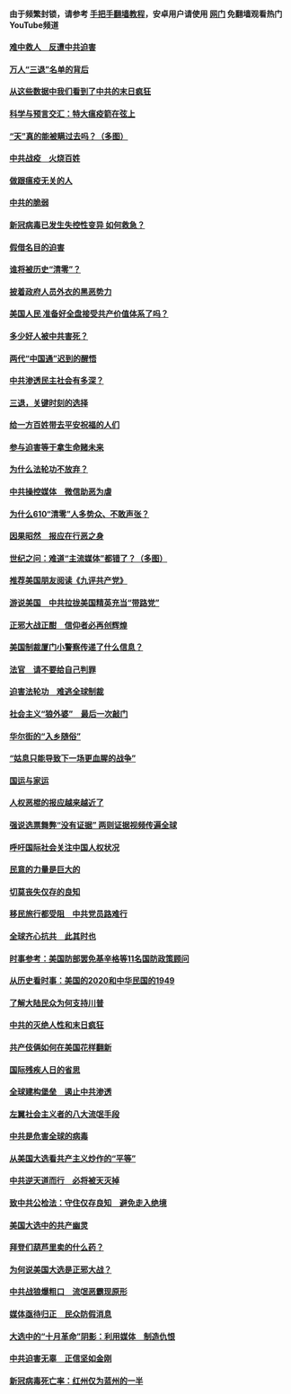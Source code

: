 #### 由于频繁封锁，请参考 [手把手翻墙教程](https://github.com/gfw-breaker/guides/wiki/)，安卓用户请使用 [网门](https://github.com/gfw-breaker/nogfw/blob/master/dl.md?t=01160000) 免翻墙观看热门YouTube频道 

#### [难中救人　反遭中共迫害](../pages/251/418414.md?t=01160000) 

#### [万人“三退”名单的背后](../pages/251/418505.md?t=01160000) 

#### [从这些数据中我们看到了中共的末日疯狂](../pages/251/418420.md?t=01160000) 

#### [科学与预言交汇：特大瘟疫箭在弦上](../pages/251/418266.md?t=01160000) 

#### [“天”真的能被瞒过去吗？（多图）](../pages/251/418308.md?t=01160000) 

#### [中共战疫　火烧百姓](../pages/251/418220.md?t=01160000) 

#### [做跟瘟疫无关的人](../pages/251/418171.md?t=01160000) 

#### [中共的脆弱](../pages/251/418196.md?t=01160000) 

#### [新冠病毒已发生失控性变异 如何救急？](../pages/251/418032.md?t=01160000) 

#### [假借名目的迫害](../pages/251/418055.md?t=01160000) 

#### [谁将被历史“清零”？](../pages/251/417485.md?t=01160000) 

#### [披着政府人员外衣的黑恶势力](../pages/251/417442.md?t=01160000) 

#### [美国人民 准备好全盘接受共产价值体系了吗？](../pages/251/417491.md?t=01160000) 

#### [多少好人被中共害死？](../pages/251/417144.md?t=01160000) 

#### [两代“中国通”迟到的醒悟](../pages/251/417064.md?t=01160000) 

#### [中共渗透民主社会有多深？](../pages/251/417063.md?t=01160000) 

#### [三退，关键时刻的选择](../pages/251/416969.md?t=01160000) 

#### [给一方百姓带去平安祝福的人们](../pages/251/416941.md?t=01160000) 

#### [参与迫害等于拿生命赌未来](../pages/251/416856.md?t=01160000) 

#### [为什么法轮功不放弃？](../pages/251/416864.md?t=01160000) 

#### [中共操控媒体　微信助恶为虐](../pages/251/416724.md?t=01160000) 

#### [为什么610“清零”人多势众、不敢声张？](../pages/251/416632.md?t=01160000) 

#### [因果昭然　报应在行恶之身](../pages/251/416582.md?t=01160000) 

#### [世纪之问：难道“主流媒体”都错了？（多图）](../pages/251/416571.md?t=01160000) 

#### [推荐美国朋友阅读《九评共产党》](../pages/251/416510.md?t=01160000) 

#### [游说美国　中共拉拢美国精英充当“带路党”](../pages/251/416529.md?t=01160000) 

#### [正邪大战正酣　信仰者必再创辉煌](../pages/251/416433.md?t=01160000) 

#### [美国制裁厦门小警察传递了什么信息？](../pages/251/416432.md?t=01160000) 

#### [法官　请不要给自己判罪](../pages/251/416379.md?t=01160000) 

#### [迫害法轮功　难逃全球制裁](../pages/251/416380.md?t=01160000) 

#### [社会主义“狼外婆”　最后一次敲门](../pages/251/416394.md?t=01160000) 

#### [华尔街的“入乡随俗”](../pages/251/416395.md?t=01160000) 

#### [“姑息只能导致下一场更血腥的战争”](../pages/251/416223.md?t=01160000) 

#### [国运与家运](../pages/251/416224.md?t=01160000) 

#### [人权恶棍的报应越来越近了](../pages/251/416276.md?t=01160000) 

#### [强说选票舞弊“没有证据” 两则证据视频传遍全球](../pages/251/416227.md?t=01160000) 

#### [呼吁国际社会关注中国人权状况](../pages/251/416135.md?t=01160000) 

#### [民意的力量是巨大的](../pages/251/416222.md?t=01160000) 

#### [切莫丧失仅存的良知](../pages/251/416134.md?t=01160000) 

#### [移民旅行都受阻　中共党员路难行](../pages/251/416033.md?t=01160000) 

#### [全球齐心抗共　此其时也](../pages/251/415989.md?t=01160000) 

#### [时事参考：美国防部罢免基辛格等11名国防政策顾问](../pages/251/415970.md?t=01160000) 

#### [从历史看时事：美国的2020和中华民国的1949](../pages/251/415949.md?t=01160000) 

#### [了解大陆民众为何支持川普](../pages/251/415950.md?t=01160000) 

#### [中共的灭绝人性和末日疯狂](../pages/251/415944.md?t=01160000) 

#### [共产伎俩如何在美国花样翻新](../pages/251/415908.md?t=01160000) 

#### [国际残疾人日的省思](../pages/251/415849.md?t=01160000) 

#### [全球建构堡垒　遏止中共渗透](../pages/251/415850.md?t=01160000) 

#### [左翼社会主义者的八大流氓手段](../pages/251/415802.md?t=01160000) 

#### [中共是危害全球的病毒](../pages/251/415569.md?t=01160000) 

#### [从美国大选看共产主义炒作的“平等”](../pages/251/415654.md?t=01160000) 

#### [中共逆天道而行　必将被天灭掉](../pages/251/415626.md?t=01160000) 

#### [致中共公检法：守住仅存良知　避免走入绝境](../pages/251/415627.md?t=01160000) 

#### [美国大选中的共产幽灵](../pages/251/415618.md?t=01160000) 

#### [拜登们葫芦里卖的什么药？](../pages/251/415531.md?t=01160000) 

#### [为何说美国大选是正邪大战？](../pages/251/415530.md?t=01160000) 

#### [中共战狼爆粗口　流氓恶霸现原形](../pages/251/415426.md?t=01160000) 

#### [媒体亟待归正　民众防假消息](../pages/251/415402.md?t=01160000) 

#### [大选中的“十月革命”阴影：利用媒体　制造仇恨](../pages/251/415334.md?t=01160000) 

#### [中共迫害无辜　正信坚如金刚](../pages/251/415307.md?t=01160000) 

#### [新冠病毒死亡率：红州仅为蓝州的一半](../pages/251/415164.md?t=01160000) 

